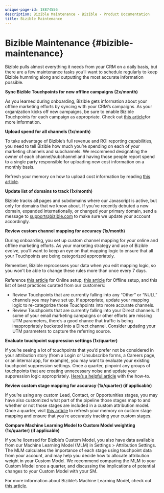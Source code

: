 ```yaml
---
unique-page-id: 18874556
description: Bizible Maintenance - Bizible - Product Documentation
title: Bizible Maintenance
---
```


# Bizible Maintenance {#bizible-maintenance}

Bizible pulls almost everything it needs from your CRM on a daily basis, but there are a few maintenance tasks you’ll want to schedule regularly to keep Bizible humming along and outputting the most accurate information possible.

**Sync Bizible Touchpoints for new offline campaigns (2x/month)**

As you learned during onboarding, Bizible gets information about your offline marketing efforts by syncing with your CRM’s campaigns. As your organization kicks off new campaigns, be sure to enable Bizible Touchpoints for each campaign as appropriate. Check out [this article](/help/channel-tracking-and-setup/offline-channels/syncing-offline-campaigns.md)for more information.

**Upload spend for all channels (1x/month)**

To take advantage of Bizible’s full revenue and ROI reporting capabilities, you need to tell Bizible how much you’re spending on each of your marketing channels and subchannels. We recommend designating the owner of each channel/subchannel and having those people report spend to a single party responsible for uploading new cost information on a monthly basis.

Refresh your memory on how to upload cost information by reading [this article](/help/marketing-spend/spend-management/marketing-channel-costs.md).

**Update list of domains to track (1x/month)**

Bizible tracks all pages and subdomains where our Javascript is active, but only for domains that we know about. If you’ve recently debuted a new domain, expanded internationally, or changed your primary domain, send a message to support@bizible.com to make sure we update your account accordingly.

**Review custom channel mapping for accuracy (1x/month)**

During onboarding, you set up custom channel mapping for your online and offline marketing efforts. As your marketing strategy and use of Bizible evolve, you’ll want to keep an eye on that mapping logic to ensure that all your Touchpoints are being categorized appropriately.

Remember, Bizible reprocesses your data when you edit mapping logic, so you won’t be able to change these rules more than once every 7 days.

Reference [this article](/help/channel-tracking-and-setup/online-channels/online-custom-channel-setup.md) for Online setup, [this article](/help/channel-tracking-and-setup/offline-channels/offline-custom-channel-setup.md) for Offline setup, and this list of best practices curated from our customers:

* Review Touchpoints that are currently falling into any “Other” or “NULL” channels you may have set up. If appropriate, update your mapping logic to re-categorize those Touchpoints into more accurate channels.
* Review Touchpoints that are currently falling into your Direct channels. If some of your email marketing campaigns or other efforts are missing UTM parameters, there’s a good chance that traffic is being inappropriately bucketed into a Direct channel. Consider updating your UTM parameters to capture the referring source.

**Evaluate touchpoint suppression settings (1x/quarter)**

If you’re seeing a lot of touchpoints that you’d prefer not be considered in your attribution story (from a Login or Unsubscribe forms, a Careers page, or an internal app, for example), you may want to evaluate your existing touchpoint suppression settings. Once a quarter, pinpoint any groups of touchpoints that are creating unnecessary noise and update your suppression logic appropriately. [Here’s a helpful article](/help/advanced-bizible-features/touchpoint-settings/touchpoint-removal-and-touchpoint-suppression.md)  with the how-to.

**Review custom stage mapping for accuracy (1x/quarter) (if applicable)**

If you’re using any custom Lead, Contact, or Opportunities stages, you may have also customized what part of the pipeline those stages map to and whether or not those stages are included in a custom attribution model. Once a quarter, visit [this article](/help/advanced-bizible-features/custom-attribution-models/custom-attribution-model-and-setup.md) to refresh your memory on custom stage mapping and ensure that you’re accurately tracking your custom stages.

**Compare Machine Learning Model to Custom Model weighting (1x/quarter) (if applicable)**

If you’re licensed for Bizible’s Custom Model, you also have data available from our Machine Learning Model (MLM) in Settings > Attribution Settings. The MLM calculates the importance of each stage using touchpoint data from your account, and may help you decide how to allocate attribution weight in your Custom Model. We recommend comparing the MLM to your Custom Model once a quarter, and discussing the implications of potential changes to your Custom Model with your SM.

For more information about Bizible’s Machine Learning Model, check out [this article](/help/advanced-bizible-features/custom-attribution-models/machine-learning-model-faq.md).

